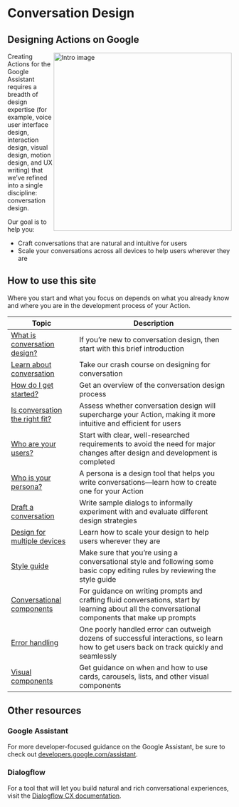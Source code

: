 # Conversation Design

## Designing Actions on Google

<img width="400" align="right" alt="Intro image" src="/static/intro-anim.gif">
Creating Actions for the Google Assistant requires a breadth of design expertise
(for example, voice user interface design, interaction design, visual design,
motion design, and UX writing) that we’ve refined into a single discipline:
conversation design.

Our goal is to help you:

- Craft conversations that are natural and intuitive for users
- Scale your conversations across all devices to help users wherever they are

## How to use this site

Where you start and what you focus on depends on what you already know and where
you are in the development process of your Action.

| Topic                                                                                       | Description                                                                                                                                      |
|---------------------------------------------------------------------------------------------|--------------------------------------------------------------------------------------------------------------------------------------------------|
| [What is conversation design?](what-is-conversation-design.md)                                 | If you’re new to conversation design, then start with this brief introduction                                                                    |
| [Learn about conversation](learn-about-conversation.md)                                        | Take our crash course on designing for conversation                                                                                              |
| [How do I get started?](conversation-design-process/how-do-i-get-started.md)                   | Get an overview of the conversation design process                                                                                               |
| [Is conversation the right fit?](conversation-design-process/is-conversation-the-right-fit.md) | Assess whether conversation design will supercharge your Action, making it more intuitive and efficient for users                                |
| [Who are your users?](conversation-design-process/gather-requirements.md)                      | Start with clear, well-researched requirements to avoid the need for major changes after design and development is completed                     |
| [Who is your persona?](conversation-design-process/create-a-persona.md)                        | A persona is a design tool that helps you write conversations—learn how to create one for your Action                                            |
| [Draft a conversation](conversation-design-process/write-sample-dialogs.md)                    | Write sample dialogs to informally experiment with and evaluate different design strategies                                                      |
| [Design for multiple devices](conversation-design-process/scale-your-design.md)                | Learn how to scale your design to help users wherever they are                                                                                   |
| [Style guide](style-guide/language.md)                                                         | Make sure that you’re using a conversational style and following some basic copy editing rules by reviewing the style guide                      |
| [Conversational components](conversational-components/building-blocks-overview.md)             | For guidance on writing prompts and crafting fluid conversations, start by learning about all the conversational components that make up prompts |
| [Error handling](conversational-components/errors.md)                                          | One poorly handled error can outweigh dozens of successful interactions, so learn how to get users back on track quickly and seamlessly          |
| [Visual components](visual-components/visual-components-overview.md)                           | Get guidance on when and how to use cards, carousels, lists, and other visual components                                                         |

## Other resources

### Google Assistant

For more developer-focused guidance on the Google Assistant, be sure to check
out [developers.google.com/assistant](https://developers.google.com/assistant).

### Dialogflow

For a tool that will let you build natural and rich conversational experiences,
visit the
[Dialogflow CX documentation](https://cloud.google.com/dialogflow/cx/docs).
